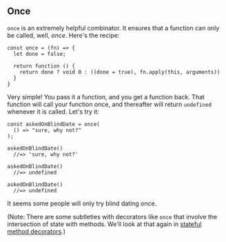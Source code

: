 ## Once

`once` is an extremely helpful combinator. It ensures that a function can only be called, well, *once*. Here's the recipe:

    const once = (fn) => {
      let done = false;

      return function () {
        return done ? void 0 : ((done = true), fn.apply(this, arguments))
      }
    }

Very simple! You pass it a function, and you get a function back. That function will call your function once, and thereafter will return `undefined` whenever it is called. Let's try it:

    const askedOnBlindDate = once(
      () => "sure, why not?"
    );

    askedOnBlindDate()
      //=> 'sure, why not?'

    askedOnBlindDate()
      //=> undefined

    askedOnBlindDate()
      //=> undefined

It seems some people will only try blind dating once.

(Note: There are some subtleties with decorators like `once` that involve the intersection of state with methods. We'll look at that again in [stateful method decorators](#stateful-method-decorators).)
